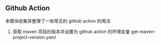 ## Github Action
本模块收集并整理了一些常见的 github action 的用法

1. 获取 maven 项目的版本并设置为 github action 的环境变量
   get-maven-project-version.yaml
